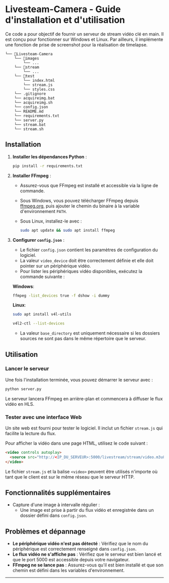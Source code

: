 
# Livesteam-Camera - Guide d'installation et d'utilisation

Ce code a pour objectif de fournir un serveur de stream vidéo clé en main. Il est conçu pour fonctionner sur Windows et Linux. Par ailleurs, il implémente une fonction de prise de screenshot pour la réalisation de timelapse.

```
└── 📁Livesteam-Camera
    └── 📁images
        └── ...
    └── 📁stream
        └── ...
    └── 📁test
        └── index.html
        └── stream.js
        └── styles.css
    └── .gitignore
    └── acquireimg.bat
    └── acquireimg.sh
    └── config.json
    └── README.md
    └── requirements.txt
    └── server.py
    └── stream.bat
    └── stream.sh
```

## Installation

1. **Installer les dépendances Python** :

   ```sh
   pip install -r requirements.txt
   ```

2. **Installer FFmpeg** :

   - Assurez-vous que FFmpeg est installé et accessible via la ligne de commande.
   - Sous Windows, vous pouvez télécharger FFmpeg depuis [ffmpeg.org](https://ffmpeg.org/), puis ajouter le chemin du binaire à la variable d'environnement `PATH`.
   - Sous Linux, installez-le avec :

     ```sh
     sudo apt update && sudo apt install ffmpeg
     ```

3. **Configurer `config.json`** :

   - Le fichier `config.json` contient les paramètres de configuration du logiciel.
   - La valeur `video_device` doit être correctement définie et elle doit pointer sur un périphérique vidéo.
   - Pour lister les périphériques vidéo disponibles, exécutez la commande suivante :

    **Windows**:

     ```sh
     ffmpeg -list_devices true -f dshow -i dummy
     ```

    **Linux**:

     ```sh
     sudo apt install v4l-utils
     ```

     ```sh
     v4l2-ctl --list-devices
     ```

   - La valeur `base_directory` est uniquement nécessaire si les dossiers sources ne sont pas dans le même répertoire que le serveur.

## Utilisation

### Lancer le serveur

Une fois l'installation terminée, vous pouvez démarrer le serveur avec :

```sh
python server.py
```

Le serveur lancera FFmpeg en arrière-plan et commencera à diffuser le flux vidéo en HLS.

### Tester avec une interface Web

Un site web est fourni pour tester le logiciel. Il inclut un fichier `stream.js` qui facilite la lecture du flux.

Pour afficher la vidéo dans une page HTML, utilisez le code suivant :

```html
<video controls autoplay>
  <source src="http://<IP_DU_SERVEUR>:5000/livestream/stream/video.m3u8" type="application/x-mpegURL">
</video>
```

Le fichier `stream.js` et la balise `<video>` peuvent être utilisés n'importe où tant que le client est sur le même réseau que le serveur HTTP.

## Fonctionnalités supplémentaires

- Capture d'une image à intervalle régulier :
  - Une image est prise à partir du flux vidéo et enregistrée dans un dossier défini dans `config.json`.

## Problèmes et dépannage

- **Le périphérique vidéo n'est pas détecté** : Vérifiez que le nom du périphérique est correctement renseigné dans `config.json`.
- **Le flux vidéo ne s'affiche pas** : Vérifiez que le serveur est bien lancé et que le port 5000 est accessible depuis votre navigateur.
- **FFmpeg ne se lance pas** : Assurez-vous qu'il est bien installé et que son chemin est défini dans les variables d'environnement.

---
